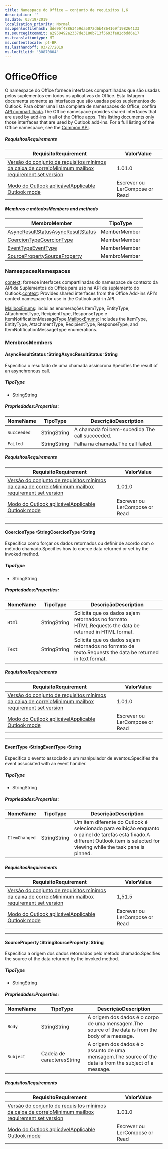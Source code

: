 ```yaml
---
title: Namespace do Office – conjunto de requisitos 1,6
description: ''
ms.date: 03/19/2019
localization_priority: Normal
ms.openlocfilehash: dde96f48863459da5072d6b4864169f198264133
ms.sourcegitcommit: a2950492a2337de3180b713f5693fe82dbdd6a17
ms.translationtype: MT
ms.contentlocale: pt-BR
ms.lasthandoff: 03/27/2019
ms.locfileid: "30870804"
---
```

# <a name="office"></a><span data-ttu-id="a6ac8-102">Office</span><span class="sxs-lookup"><span data-stu-id="a6ac8-102">Office</span></span>

<span data-ttu-id="a6ac8-p101">O namespace do Office fornece interfaces compartilhadas que são usadas pelos suplementos em todos os aplicativos do Office. Esta listagem documenta somente as interfaces que são usadas pelos suplementos do Outlook. Para obter uma lista completa de namespaces do Office, confira [API compartilhada](/javascript/api/office).</span><span class="sxs-lookup"><span data-stu-id="a6ac8-p101">The Office namespace provides shared interfaces that are used by add-ins in all of the Office apps. This listing documents only those interfaces that are used by Outlook add-ins. For a full listing of the Office namespace, see the [Common API](/javascript/api/office).</span></span>

##### <a name="requirements"></a><span data-ttu-id="a6ac8-105">Requisitos</span><span class="sxs-lookup"><span data-stu-id="a6ac8-105">Requirements</span></span>

|<span data-ttu-id="a6ac8-106">Requisito</span><span class="sxs-lookup"><span data-stu-id="a6ac8-106">Requirement</span></span>| <span data-ttu-id="a6ac8-107">Valor</span><span class="sxs-lookup"><span data-stu-id="a6ac8-107">Value</span></span>|
|---|---|
|[<span data-ttu-id="a6ac8-108">Versão do conjunto de requisitos mínimos da caixa de correio</span><span class="sxs-lookup"><span data-stu-id="a6ac8-108">Minimum mailbox requirement set version</span></span>](/office/dev/add-ins/reference/requirement-sets/outlook-api-requirement-sets)| <span data-ttu-id="a6ac8-109">1.0</span><span class="sxs-lookup"><span data-stu-id="a6ac8-109">1.0</span></span>|
|[<span data-ttu-id="a6ac8-110">Modo do Outlook aplicável</span><span class="sxs-lookup"><span data-stu-id="a6ac8-110">Applicable Outlook mode</span></span>](/outlook/add-ins/#extension-points)| <span data-ttu-id="a6ac8-111">Escrever ou Ler</span><span class="sxs-lookup"><span data-stu-id="a6ac8-111">Compose or Read</span></span>|

##### <a name="members-and-methods"></a><span data-ttu-id="a6ac8-112">Membros e métodos</span><span class="sxs-lookup"><span data-stu-id="a6ac8-112">Members and methods</span></span>

| <span data-ttu-id="a6ac8-113">Membro</span><span class="sxs-lookup"><span data-stu-id="a6ac8-113">Member</span></span> | <span data-ttu-id="a6ac8-114">Tipo</span><span class="sxs-lookup"><span data-stu-id="a6ac8-114">Type</span></span> |
|--------|------|
| [<span data-ttu-id="a6ac8-115">AsyncResultStatus</span><span class="sxs-lookup"><span data-stu-id="a6ac8-115">AsyncResultStatus</span></span>](#asyncresultstatus-string) | <span data-ttu-id="a6ac8-116">Member</span><span class="sxs-lookup"><span data-stu-id="a6ac8-116">Member</span></span> |
| [<span data-ttu-id="a6ac8-117">CoercionType</span><span class="sxs-lookup"><span data-stu-id="a6ac8-117">CoercionType</span></span>](#coerciontype-string) | <span data-ttu-id="a6ac8-118">Member</span><span class="sxs-lookup"><span data-stu-id="a6ac8-118">Member</span></span> |
| [<span data-ttu-id="a6ac8-119">EventType</span><span class="sxs-lookup"><span data-stu-id="a6ac8-119">EventType</span></span>](#eventtype-string) | <span data-ttu-id="a6ac8-120">Member</span><span class="sxs-lookup"><span data-stu-id="a6ac8-120">Member</span></span> |
| [<span data-ttu-id="a6ac8-121">SourceProperty</span><span class="sxs-lookup"><span data-stu-id="a6ac8-121">SourceProperty</span></span>](#sourceproperty-string) | <span data-ttu-id="a6ac8-122">Membro</span><span class="sxs-lookup"><span data-stu-id="a6ac8-122">Member</span></span> |

### <a name="namespaces"></a><span data-ttu-id="a6ac8-123">Namespaces</span><span class="sxs-lookup"><span data-stu-id="a6ac8-123">Namespaces</span></span>

<span data-ttu-id="a6ac8-124">[context](office.context.md): fornece interfaces compartilhadas do namespace de contexto da API de Suplementos do Office para uso na API de suplemento do Outlook.</span><span class="sxs-lookup"><span data-stu-id="a6ac8-124">[context](office.context.md): Provides shared interfaces from the Office Add-ins API's context namespace for use in the Outlook add-in API.</span></span>

<span data-ttu-id="a6ac8-125">[MailboxEnums](/javascript/api/outlook_1_6/office.mailboxenums.attachmenttype): inclui as enumerações ItemType, EntityType, AttachmentType, RecipientType, ResponseType e ItemNotificationMessageType.</span><span class="sxs-lookup"><span data-stu-id="a6ac8-125">[MailboxEnums](/javascript/api/outlook_1_6/office.mailboxenums.attachmenttype): Includes the ItemType, EntityType, AttachmentType, RecipientType, ResponseType, and ItemNotificationMessageType enumerations.</span></span>

### <a name="members"></a><span data-ttu-id="a6ac8-126">Membros</span><span class="sxs-lookup"><span data-stu-id="a6ac8-126">Members</span></span>

####  <a name="asyncresultstatus-string"></a><span data-ttu-id="a6ac8-127">AsyncResultStatus :String</span><span class="sxs-lookup"><span data-stu-id="a6ac8-127">AsyncResultStatus :String</span></span>

<span data-ttu-id="a6ac8-128">Especifica o resultado de uma chamada assíncrona.</span><span class="sxs-lookup"><span data-stu-id="a6ac8-128">Specifies the result of an asynchronous call.</span></span>

##### <a name="type"></a><span data-ttu-id="a6ac8-129">Tipo</span><span class="sxs-lookup"><span data-stu-id="a6ac8-129">Type</span></span>

*   <span data-ttu-id="a6ac8-130">String</span><span class="sxs-lookup"><span data-stu-id="a6ac8-130">String</span></span>

##### <a name="properties"></a><span data-ttu-id="a6ac8-131">Propriedades:</span><span class="sxs-lookup"><span data-stu-id="a6ac8-131">Properties:</span></span>

|<span data-ttu-id="a6ac8-132">Nome</span><span class="sxs-lookup"><span data-stu-id="a6ac8-132">Name</span></span>| <span data-ttu-id="a6ac8-133">Tipo</span><span class="sxs-lookup"><span data-stu-id="a6ac8-133">Type</span></span>| <span data-ttu-id="a6ac8-134">Descrição</span><span class="sxs-lookup"><span data-stu-id="a6ac8-134">Description</span></span>|
|---|---|---|
|`Succeeded`| <span data-ttu-id="a6ac8-135">String</span><span class="sxs-lookup"><span data-stu-id="a6ac8-135">String</span></span>|<span data-ttu-id="a6ac8-136">A chamada foi bem-sucedida.</span><span class="sxs-lookup"><span data-stu-id="a6ac8-136">The call succeeded.</span></span>|
|`Failed`| <span data-ttu-id="a6ac8-137">String</span><span class="sxs-lookup"><span data-stu-id="a6ac8-137">String</span></span>|<span data-ttu-id="a6ac8-138">Falha na chamada.</span><span class="sxs-lookup"><span data-stu-id="a6ac8-138">The call failed.</span></span>|

##### <a name="requirements"></a><span data-ttu-id="a6ac8-139">Requisitos</span><span class="sxs-lookup"><span data-stu-id="a6ac8-139">Requirements</span></span>

|<span data-ttu-id="a6ac8-140">Requisito</span><span class="sxs-lookup"><span data-stu-id="a6ac8-140">Requirement</span></span>| <span data-ttu-id="a6ac8-141">Valor</span><span class="sxs-lookup"><span data-stu-id="a6ac8-141">Value</span></span>|
|---|---|
|[<span data-ttu-id="a6ac8-142">Versão do conjunto de requisitos mínimos da caixa de correio</span><span class="sxs-lookup"><span data-stu-id="a6ac8-142">Minimum mailbox requirement set version</span></span>](/office/dev/add-ins/reference/requirement-sets/outlook-api-requirement-sets)| <span data-ttu-id="a6ac8-143">1.0</span><span class="sxs-lookup"><span data-stu-id="a6ac8-143">1.0</span></span>|
|[<span data-ttu-id="a6ac8-144">Modo do Outlook aplicável</span><span class="sxs-lookup"><span data-stu-id="a6ac8-144">Applicable Outlook mode</span></span>](/outlook/add-ins/#extension-points)| <span data-ttu-id="a6ac8-145">Escrever ou Ler</span><span class="sxs-lookup"><span data-stu-id="a6ac8-145">Compose or Read</span></span>|

---

####  <a name="coerciontype-string"></a><span data-ttu-id="a6ac8-146">CoercionType :String</span><span class="sxs-lookup"><span data-stu-id="a6ac8-146">CoercionType :String</span></span>

<span data-ttu-id="a6ac8-147">Especifica como forçar os dados retornados ou definir de acordo com o método chamado.</span><span class="sxs-lookup"><span data-stu-id="a6ac8-147">Specifies how to coerce data returned or set by the invoked method.</span></span>

##### <a name="type"></a><span data-ttu-id="a6ac8-148">Tipo</span><span class="sxs-lookup"><span data-stu-id="a6ac8-148">Type</span></span>

*   <span data-ttu-id="a6ac8-149">String</span><span class="sxs-lookup"><span data-stu-id="a6ac8-149">String</span></span>

##### <a name="properties"></a><span data-ttu-id="a6ac8-150">Propriedades:</span><span class="sxs-lookup"><span data-stu-id="a6ac8-150">Properties:</span></span>

|<span data-ttu-id="a6ac8-151">Nome</span><span class="sxs-lookup"><span data-stu-id="a6ac8-151">Name</span></span>| <span data-ttu-id="a6ac8-152">Tipo</span><span class="sxs-lookup"><span data-stu-id="a6ac8-152">Type</span></span>| <span data-ttu-id="a6ac8-153">Descrição</span><span class="sxs-lookup"><span data-stu-id="a6ac8-153">Description</span></span>|
|---|---|---|
|`Html`| <span data-ttu-id="a6ac8-154">String</span><span class="sxs-lookup"><span data-stu-id="a6ac8-154">String</span></span>|<span data-ttu-id="a6ac8-155">Solicita que os dados sejam retornados no formato HTML.</span><span class="sxs-lookup"><span data-stu-id="a6ac8-155">Requests the data be returned in HTML format.</span></span>|
|`Text`| <span data-ttu-id="a6ac8-156">String</span><span class="sxs-lookup"><span data-stu-id="a6ac8-156">String</span></span>|<span data-ttu-id="a6ac8-157">Solicita que os dados sejam retornados no formato de texto.</span><span class="sxs-lookup"><span data-stu-id="a6ac8-157">Requests the data be returned in text format.</span></span>|

##### <a name="requirements"></a><span data-ttu-id="a6ac8-158">Requisitos</span><span class="sxs-lookup"><span data-stu-id="a6ac8-158">Requirements</span></span>

|<span data-ttu-id="a6ac8-159">Requisito</span><span class="sxs-lookup"><span data-stu-id="a6ac8-159">Requirement</span></span>| <span data-ttu-id="a6ac8-160">Valor</span><span class="sxs-lookup"><span data-stu-id="a6ac8-160">Value</span></span>|
|---|---|
|[<span data-ttu-id="a6ac8-161">Versão do conjunto de requisitos mínimos da caixa de correio</span><span class="sxs-lookup"><span data-stu-id="a6ac8-161">Minimum mailbox requirement set version</span></span>](/office/dev/add-ins/reference/requirement-sets/outlook-api-requirement-sets)| <span data-ttu-id="a6ac8-162">1.0</span><span class="sxs-lookup"><span data-stu-id="a6ac8-162">1.0</span></span>|
|[<span data-ttu-id="a6ac8-163">Modo do Outlook aplicável</span><span class="sxs-lookup"><span data-stu-id="a6ac8-163">Applicable Outlook mode</span></span>](/outlook/add-ins/#extension-points)| <span data-ttu-id="a6ac8-164">Escrever ou Ler</span><span class="sxs-lookup"><span data-stu-id="a6ac8-164">Compose or Read</span></span>|

---

####  <a name="eventtype-string"></a><span data-ttu-id="a6ac8-165">EventType :String</span><span class="sxs-lookup"><span data-stu-id="a6ac8-165">EventType :String</span></span>

<span data-ttu-id="a6ac8-166">Especifica o evento associado a um manipulador de eventos.</span><span class="sxs-lookup"><span data-stu-id="a6ac8-166">Specifies the event associated with an event handler.</span></span>

##### <a name="type"></a><span data-ttu-id="a6ac8-167">Tipo</span><span class="sxs-lookup"><span data-stu-id="a6ac8-167">Type</span></span>

*   <span data-ttu-id="a6ac8-168">String</span><span class="sxs-lookup"><span data-stu-id="a6ac8-168">String</span></span>

##### <a name="properties"></a><span data-ttu-id="a6ac8-169">Propriedades:</span><span class="sxs-lookup"><span data-stu-id="a6ac8-169">Properties:</span></span>

| <span data-ttu-id="a6ac8-170">Nome</span><span class="sxs-lookup"><span data-stu-id="a6ac8-170">Name</span></span> | <span data-ttu-id="a6ac8-171">Tipo</span><span class="sxs-lookup"><span data-stu-id="a6ac8-171">Type</span></span> | <span data-ttu-id="a6ac8-172">Descrição</span><span class="sxs-lookup"><span data-stu-id="a6ac8-172">Description</span></span> |
|---|---|---|
|`ItemChanged`| <span data-ttu-id="a6ac8-173">String</span><span class="sxs-lookup"><span data-stu-id="a6ac8-173">String</span></span> | <span data-ttu-id="a6ac8-174">Um item diferente do Outlook é selecionado para exibição enquanto o painel de tarefas está fixado.</span><span class="sxs-lookup"><span data-stu-id="a6ac8-174">A different Outlook item is selected for viewing while the task pane is pinned.</span></span> |

##### <a name="requirements"></a><span data-ttu-id="a6ac8-175">Requisitos</span><span class="sxs-lookup"><span data-stu-id="a6ac8-175">Requirements</span></span>

|<span data-ttu-id="a6ac8-176">Requisito</span><span class="sxs-lookup"><span data-stu-id="a6ac8-176">Requirement</span></span>| <span data-ttu-id="a6ac8-177">Valor</span><span class="sxs-lookup"><span data-stu-id="a6ac8-177">Value</span></span>|
|---|---|
|[<span data-ttu-id="a6ac8-178">Versão do conjunto de requisitos mínimos da caixa de correio</span><span class="sxs-lookup"><span data-stu-id="a6ac8-178">Minimum mailbox requirement set version</span></span>](/office/dev/add-ins/reference/requirement-sets/outlook-api-requirement-sets)| <span data-ttu-id="a6ac8-179">1,5</span><span class="sxs-lookup"><span data-stu-id="a6ac8-179">1.5</span></span> |
|[<span data-ttu-id="a6ac8-180">Modo do Outlook aplicável</span><span class="sxs-lookup"><span data-stu-id="a6ac8-180">Applicable Outlook mode</span></span>](/outlook/add-ins/#extension-points)| <span data-ttu-id="a6ac8-181">Escrever ou Ler</span><span class="sxs-lookup"><span data-stu-id="a6ac8-181">Compose or Read</span></span> |

---

####  <a name="sourceproperty-string"></a><span data-ttu-id="a6ac8-182">SourceProperty :String</span><span class="sxs-lookup"><span data-stu-id="a6ac8-182">SourceProperty :String</span></span>

<span data-ttu-id="a6ac8-183">Especifica a origem dos dados retornados pelo método chamado.</span><span class="sxs-lookup"><span data-stu-id="a6ac8-183">Specifies the source of the data returned by the invoked method.</span></span>

##### <a name="type"></a><span data-ttu-id="a6ac8-184">Tipo</span><span class="sxs-lookup"><span data-stu-id="a6ac8-184">Type</span></span>

*   <span data-ttu-id="a6ac8-185">String</span><span class="sxs-lookup"><span data-stu-id="a6ac8-185">String</span></span>

##### <a name="properties"></a><span data-ttu-id="a6ac8-186">Propriedades:</span><span class="sxs-lookup"><span data-stu-id="a6ac8-186">Properties:</span></span>

|<span data-ttu-id="a6ac8-187">Nome</span><span class="sxs-lookup"><span data-stu-id="a6ac8-187">Name</span></span>| <span data-ttu-id="a6ac8-188">Tipo</span><span class="sxs-lookup"><span data-stu-id="a6ac8-188">Type</span></span>| <span data-ttu-id="a6ac8-189">Descrição</span><span class="sxs-lookup"><span data-stu-id="a6ac8-189">Description</span></span>|
|---|---|---|
|`Body`| <span data-ttu-id="a6ac8-190">String</span><span class="sxs-lookup"><span data-stu-id="a6ac8-190">String</span></span>|<span data-ttu-id="a6ac8-191">A origem dos dados é o corpo de uma mensagem.</span><span class="sxs-lookup"><span data-stu-id="a6ac8-191">The source of the data is from the body of a message.</span></span>|
|`Subject`| <span data-ttu-id="a6ac8-192">Cadeia de caracteres</span><span class="sxs-lookup"><span data-stu-id="a6ac8-192">String</span></span>|<span data-ttu-id="a6ac8-193">A origem dos dados é o assunto de uma mensagem.</span><span class="sxs-lookup"><span data-stu-id="a6ac8-193">The source of the data is from the subject of a message.</span></span>|

##### <a name="requirements"></a><span data-ttu-id="a6ac8-194">Requisitos</span><span class="sxs-lookup"><span data-stu-id="a6ac8-194">Requirements</span></span>

|<span data-ttu-id="a6ac8-195">Requisito</span><span class="sxs-lookup"><span data-stu-id="a6ac8-195">Requirement</span></span>| <span data-ttu-id="a6ac8-196">Valor</span><span class="sxs-lookup"><span data-stu-id="a6ac8-196">Value</span></span>|
|---|---|
|[<span data-ttu-id="a6ac8-197">Versão do conjunto de requisitos mínimos da caixa de correio</span><span class="sxs-lookup"><span data-stu-id="a6ac8-197">Minimum mailbox requirement set version</span></span>](/office/dev/add-ins/reference/requirement-sets/outlook-api-requirement-sets)| <span data-ttu-id="a6ac8-198">1.0</span><span class="sxs-lookup"><span data-stu-id="a6ac8-198">1.0</span></span>|
|[<span data-ttu-id="a6ac8-199">Modo do Outlook aplicável</span><span class="sxs-lookup"><span data-stu-id="a6ac8-199">Applicable Outlook mode</span></span>](/outlook/add-ins/#extension-points)| <span data-ttu-id="a6ac8-200">Escrever ou Ler</span><span class="sxs-lookup"><span data-stu-id="a6ac8-200">Compose or Read</span></span>|
